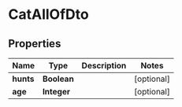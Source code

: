

# CatAllOfDto

## Properties

Name | Type | Description | Notes
------------ | ------------- | ------------- | -------------
**hunts** | **Boolean** |  |  [optional]
**age** | **Integer** |  |  [optional]



